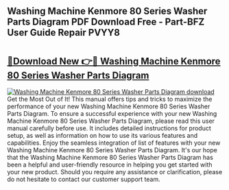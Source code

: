 ## Washing Machine Kenmore 80 Series Washer Parts Diagram PDF Download Free - Part-BFZ User Guide Repair PVYY8

# <h2><a href="http://dfjn4xs.blite.top/?on=Washing+Machine+Kenmore+80+Series+Washer+Parts+Diagram">🔗Download New 👉🔴 Washing Machine Kenmore 80 Series Washer Parts Diagram</a></h2>

[![Washing Machine Kenmore 80 Series Washer Parts Diagram download](https://i.imgur.com/lujVjoI.png)](http://dfjn4xs.blite.top/?on=Washing+Machine+Kenmore+80+Series+Washer+Parts+Diagram)
Get the Most Out of It! This manual offers tips and tricks to maximize the performance of your new Washing Machine Kenmore 80 Series Washer Parts Diagram. To ensure a successful experience with your new Washing Machine Kenmore 80 Series Washer Parts Diagram, please read this user manual carefully before use. It includes detailed instructions for product setup, as well as information on how to use its various features and capabilities. Enjoy the seamless integration of list of features with your new Washing Machine Kenmore 80 Series Washer Parts Diagram. It's our hope that the Washing Machine Kenmore 80 Series Washer Parts Diagram has been a helpful and user-friendly resource in helping you get started with your new product. Should you require any assistance or clarification, please do not hesitate to contact our customer support team.
